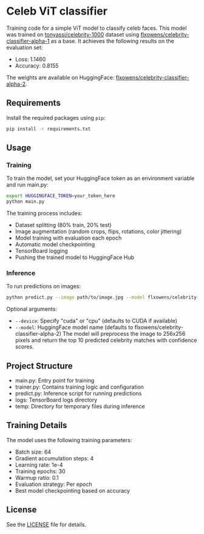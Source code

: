 # Celeb ViT classifier

Training code for a simple ViT model to classify celeb faces. This model was trained on [tonyassi/celebrity-1000](https://huggingface.co/datasets/tonyassi/celebrity-1000) dataset using [flxowens/celebrity-classifier-alpha-1](https://huggingface.co/flxowens/celebrity-classifier-alpha-1) as a base.
It achieves the following results on the evaluation set:

- Loss: 1.1460
- Accuracy: 0.8155

The weights are available on HuggingFace: [flxowens/celebrity-classifier-alpha-2](https://huggingface.co/flxowens/celebrity-classifier-alpha-2).

## Requirements

Install the required packages using `pip`:

```sh
pip install -r requirements.txt
```

## Usage

### Training

To train the model, set your HuggingFace token as an environment variable and run main.py:

```sh
export HUGGINGFACE_TOKEN=your_token_here
python main.py
```

The training process includes:

- Dataset splitting (80% train, 20% test)
- Image augmentation (random crops, flips, rotations, color jittering)
- Model training with evaluation each epoch
- Automatic model checkpointing
- TensorBoard logging
- Pushing the trained model to HuggingFace Hub

### Inference

To run predictions on images:

```sh
python predict.py --image path/to/image.jpg --model flxowens/celebrity-classifier-alpha-2
```

Optional arguments:

- `--device`: Specify "cuda" or "cpu" (defaults to CUDA if available)
- `--model`: HuggingFace model name (defaults to flxowens/celebrity-classifier-alpha-2)
  The model will preprocess the image to 256x256 pixels and return the top 10 predicted celebrity matches with confidence scores.

## Project Structure

- main.py: Entry point for training
- trainer.py: Contains training logic and configuration
- predict.py: Inference script for running predictions
- logs: TensorBoard logs directory
- temp: Directory for temporary files during inference

## Training Details

The model uses the following training parameters:

- Batch size: 64
- Gradient accumulation steps: 4
- Learning rate: 1e-4
- Training epochs: 30
- Warmup ratio: 0.1
- Evaluation strategy: Per epoch
- Best model checkpointing based on accuracy

## License

See the [LICENSE](LICENSE) file for details.
